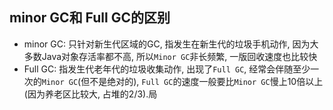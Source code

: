 


## minor GC和 Full GC的区别

- minor GC: 只针对新生代区域的GC, 指发生在新生代的垃圾手机动作, 因为大多数Java对象存活率都不高, 所以`Minor GC`非长频繁, 一版回收速度也比较快
- Full GC:  指发生代老年代的垃圾收集动作, 出现了`Full GC`, 经常会伴随至少一次的`Minor GC`(但不是绝对的), `Full GC`的速度一般要比`Minor GC`慢上10倍以上(因为养老区比较大, 占堆的2/3).局



















